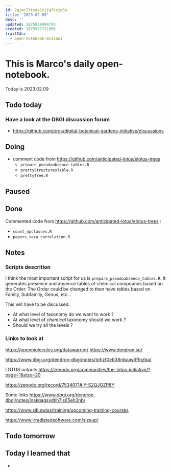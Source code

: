 ```yaml
---
id: 2q1wc73tsex1tijg7kzjq3u
title: '2023-02-09'
desc: ''
updated: 1675959494793
created: 1675937711906
traitIds:
  - open-notebook-mvisani
---
```

# This is Marco's daily open-notebook.

Today is 2023.02.09

## Todo today

### Have a look at the DBGI discussion forum
* https://github.com/orgs/digital-botanical-gardens-initiative/discussions


###
###

## Doing
* comment code from https://github.com/anticipated-lotus/elotus-trees
  * `prepare_pseudoabsence_tables.R`
  * `prettyStructuresTable.R`
  * `prettyTree.R`

## Paused

## Done
Commented code from https://github.com/anticipated-lotus/elotus-trees : 
* `count_npclasses.R`
* `papers_taxa_correlation.R`

## Notes
### Scripts descrition
I think the most important script for us is `prepare_pseudoabsence_tables.R`. It generates presence and absence tables
of chemical compounds based on the Order. The Order could be changed to then have tables based on Family, Subfamily, Genus, etc... 

This will have to be discussed: 
* At what level of taxonomy do we want to work ?
* At what level of *chemical* taxonomy should we work ? 
* Should we try all the levels ?
### Links to look at 
https://openmolecules.org/datawarrior/
https://www.dendron.so/

https://www.dbgi.org/dendron-dbgi/notes/tofizf0eb38rduuw6ffnzba/

LOTUS outputs
https://zenodo.org/communities/the-lotus-initiative/?page=1&size=20


https://zenodo.org/record/7534071#.Y-S2QJOZP8Y


Some links https://www.dbgi.org/dendron-dbgi/notes/inakqagsydtih7ls65eh3nb/

https://www.sib.swiss/training/upcoming-training-courses


https://www.irradiatedsoftware.com/sizeup/

## Todo tomorrow

###
###
###


## Today I learned that

- 